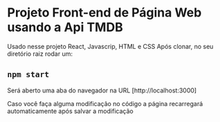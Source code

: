 # Projeto Front-end de Página Web usando a Api TMDB
Usado nesse projeto React, Javascrip, HTML e CSS
Após clonar, no seu diretório raiz rodar um:

## `npm start`

Será aberto uma aba do navegador na URL [http://localhost:3000]

Caso você faça alguma modificação no código a página recarregará automaticamente após salvar a modificação
